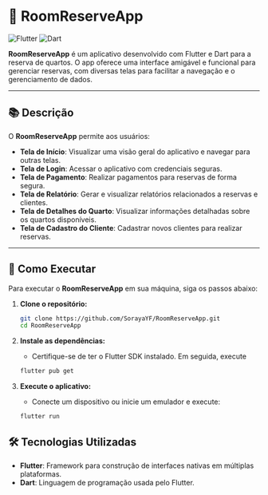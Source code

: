 # 🏨 RoomReserveApp

![Flutter](https://img.shields.io/badge/Flutter-02569B?style=for-the-badge&logo=flutter&logoColor=white)
![Dart](https://img.shields.io/badge/Dart-0175C2?style=for-the-badge&logo=dart&logoColor=white)

**RoomReserveApp** é um aplicativo desenvolvido com Flutter e Dart para a reserva de quartos. O app oferece uma interface amigável e funcional para gerenciar reservas, com diversas telas para facilitar a navegação e o gerenciamento de dados.

---

## 📚 Descrição

O **RoomReserveApp** permite aos usuários:

- **Tela de Início**: Visualizar uma visão geral do aplicativo e navegar para outras telas.
- **Tela de Login**: Acessar o aplicativo com credenciais seguras.
- **Tela de Pagamento**: Realizar pagamentos para reservas de forma segura.
- **Tela de Relatório**: Gerar e visualizar relatórios relacionados a reservas e clientes.
- **Tela de Detalhes do Quarto**: Visualizar informações detalhadas sobre os quartos disponíveis.
- **Tela de Cadastro do Cliente**: Cadastrar novos clientes para realizar reservas.

---

## 🚀 Como Executar

Para executar o **RoomReserveApp** em sua máquina, siga os passos abaixo:

1. **Clone o repositório:**

   ```bash
   git clone https://github.com/SorayaYF/RoomReserveApp.git
   cd RoomReserveApp
   
2. **Instale as dependências:**

   - Certifique-se de ter o Flutter SDK instalado. Em seguida, execute
    
   ```bash
   flutter pub get

3. **Execute o aplicativo:**

   - Conecte um dispositivo ou inicie um emulador e execute:
    
   ```bash
   flutter run
   
## 🛠️ Tecnologias Utilizadas
- **Flutter**: Framework para construção de interfaces nativas em múltiplas plataformas.
- **Dart**: Linguagem de programação usada pelo Flutter.
